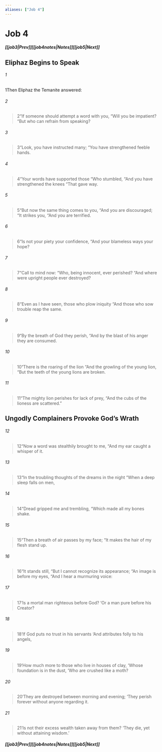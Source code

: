 ```yaml
---
aliases: ["Job 4"]
---
```

# Job 4
##### <span class=arrow-left></span>[[job3|Prev]]<span class=navigation-separator></span>[[job4notes|Notes]]<span class=navigation-separator></span>[[job5|Next]]<span class=arrow-right></span>
## Eliphaz Begins to Speak
###### 1
<span class=verse-first>1</span>Then Eliphaz the Temanite answered:
<div class=paragraph-break></div>

###### 2
><span class=verse-body-poetry>2</span><span class=poetry-quote-double>“</span>If someone should attempt a word with you,
><span class=poetry-quote-double>“</span>Will you be impatient?
><span class=poetry-quote-double>“</span>But who can refrain from speaking?
###### 3
><span class=verse-body-poetry>3</span><span class=poetry-quote-double>“</span>Look, you have instructed many;
><span class=poetry-quote-double>“</span>You have strengthened feeble hands.
###### 4
><span class=verse-body-poetry>4</span><span class=poetry-quote-double>“</span>Your words have supported those
><span class=poetry-quote-double>“</span>Who stumbled,
><span class=poetry-quote-double>“</span>And you have strengthened the knees
><span class=poetry-quote-double>“</span>That gave way.
###### 5
><span class=verse-body-poetry>5</span><span class=poetry-quote-double>“</span>But now the same thing comes to you,
><span class=poetry-quote-double>“</span>And you are discouraged;
><span class=poetry-quote-double>“</span>It strikes you,
><span class=poetry-quote-double>“</span>And you are terrified.
###### 6
><span class=verse-body-poetry>6</span><span class=poetry-quote-double>“</span>Is not your piety your confidence,
><span class=poetry-quote-double>“</span>And your blameless ways your hope?
<div class=paragraph-break></div>

###### 7
><span class=verse-first-poetry>7</span><span class=poetry-quote-double>“</span>Call to mind now:
><span class=poetry-quote-double>“</span>Who, being innocent, ever perished?
><span class=poetry-quote-double>“</span>And where were upright people ever destroyed?
###### 8
><span class=verse-body-poetry>8</span><span class=poetry-quote-double>“</span>Even as I have seen, those who plow iniquity
><span class=poetry-quote-double>“</span>And those who sow trouble reap the same.
###### 9
><span class=verse-body-poetry>9</span><span class=poetry-quote-double>“</span>By the breath of God they perish,
><span class=poetry-quote-double>“</span>And by the blast of his anger they are consumed.
###### 10
><span class=verse-body-poetry>10</span><span class=poetry-quote-double>“</span>There is the roaring of the lion
><span class=poetry-quote-double>“</span>And the growling of the young lion,
><span class=poetry-quote-double>“</span>But the teeth of the young lions are broken.
###### 11
><span class=verse-body-poetry>11</span><span class=poetry-quote-double>“</span>The mighty lion perishes for lack of prey,
><span class=poetry-quote-double>“</span>And the cubs of the lioness are scattered.”
## Ungodly Complainers Provoke God’s Wrath
###### 12
><span class=verse-first-poetry>12</span><span class=poetry-quote-double>“</span>Now a word was stealthily brought to me,
><span class=poetry-quote-double>“</span>And my ear caught a whisper of it.
###### 13
><span class=verse-body-poetry>13</span><span class=poetry-quote-double>“</span>In the troubling thoughts of the dreams in the night
><span class=poetry-quote-double>“</span>When a deep sleep falls on men,
###### 14
><span class=verse-body-poetry>14</span><span class=poetry-quote-double>“</span>Dread gripped me and trembling,
><span class=poetry-quote-double>“</span>Which made all my bones shake.
###### 15
><span class=verse-body-poetry>15</span><span class=poetry-quote-double>“</span>Then a breath of air passes by my face;
><span class=poetry-quote-double>“</span>It makes the hair of my flesh stand up.
###### 16
><span class=verse-body-poetry>16</span><span class=poetry-quote-double>“</span>It stands still,
><span class=poetry-quote-double>“</span>But I cannot recognize its appearance;
><span class=poetry-quote-double>“</span>An image is before my eyes,
><span class=poetry-quote-double>“</span>And I hear a murmuring voice:
###### 17
><span class=verse-body-poetry>17</span><span class=poetry-quote-single>‘</span>Is a mortal man righteous before God?
><span class=poetry-quote-single>‘</span>Or a man pure before his Creator?
###### 18
><span class=verse-body-poetry>18</span><span class=poetry-quote-single>‘</span>If God puts no trust in his servants
><span class=poetry-quote-single>‘</span>And attributes folly to his angels,
###### 19
><span class=verse-body-poetry>19</span><span class=poetry-quote-single>‘</span>How much more to those who live in houses of clay,
><span class=poetry-quote-single>‘</span>Whose foundation is in the dust,
><span class=poetry-quote-single>‘</span>Who are crushed like a moth?
###### 20
><span class=verse-body-poetry>20</span><span class=poetry-quote-single>‘</span>They are destroyed between morning and evening;
><span class=poetry-quote-single>‘</span>They perish forever without anyone regarding it.
###### 21
><span class=verse-body-poetry>21</span><span class=poetry-quote-single>‘</span>Is not their excess wealth taken away from them?
><span class=poetry-quote-single>‘</span>They die, yet without attaining wisdom.’
##### <span class=arrow-left></span>[[job3|Prev]]<span class=navigation-separator></span>[[job4notes|Notes]]<span class=navigation-separator></span>[[job5|Next]]<span class=arrow-right></span>